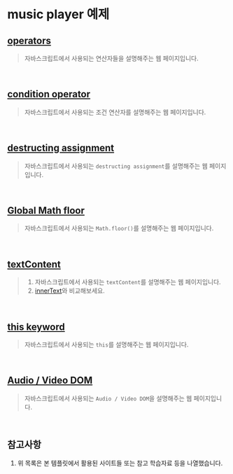 music player 예제
================

[operators](https://developer.mozilla.org/en-US/docs/Web/JavaScript/Reference/Operators/)
----------------------------------------------------------------------------------------

> 자바스크립트에서 사용되는 연산자들을 설명해주는 웹 페이지입니다.

<br />

[condition operator](https://developer.mozilla.org/en-US/docs/Web/JavaScript/Reference/Operators/Conditional_Operator)
----------------------------------------------------------------------------------------------------------------------

> 자바스크립트에서 사용되는 조건 연산자를 설명해주는 웹 페이지입니다.

<br />

[destructing assignment](https://developer.mozilla.org/en-US/docs/Web/JavaScript/Reference/Operators/Destructuring_assignment)
-----------------------------------------------------------------------------------------------------------------------------

> 자바스크립트에서 사용되는 `destructing assignment`를 설명해주는 웹 페이지입니다.

<br />

[Global Math floor](https://developer.mozilla.org/en-US/docs/Web/JavaScript/Reference/Global_Objects/Math/floor)
----------------------------------------------------------------------------------------------------------------

> 자바스크립트에서 사용되는 `Math.floor()`를 설명해주는 웹 페이지입니다.

<br />

[textContent](https://developer.mozilla.org/en-US/docs/Web/API/Node/textContent)
--------------------------------------------------------------------------------

> 1. 자바스크립트에서 사용되는 `textContent`를 설명해주는 웹 페이지입니다.
> 2. [innerText](https://developer.mozilla.org/en-US/docs/Web/API/HTMLElement/innerText)와 비교해보세요.

<br />

[this keyword](https://www.w3schools.com/js/js_this.asp)
--------------------------------------------------------

> 자바스크립트에서 사용되는 `this`를 설명해주는 웹 페이지입니다.

<br />

[Audio / Video DOM](https://www.w3schools.com/tags/ref_av_dom.asp)
-------------------------------------------------------------

> 자바스크립트에서 사용되는 `Audio / Video DOM`을 설명해주는 웹 페이지입니다.

<br />

참고사항
------

1. 위 목록은 본 템플릿에서 활용된 사이트들 또는 참고 학습자료 등을 나열했습니다.